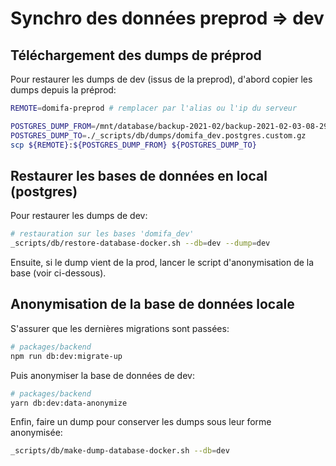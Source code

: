 # Synchro des données preprod => dev

## Téléchargement des dumps de préprod

Pour restaurer les dumps de dev (issus de la preprod), d'abord copier les dumps depuis la préprod:

```bash
REMOTE=domifa-preprod # remplacer par l'alias ou l'ip du serveur

POSTGRES_DUMP_FROM=/mnt/database/backup-2021-02/backup-2021-02-03-08-29/postgres.pg_dump-2021-02-03-08-29.tar
POSTGRES_DUMP_TO=./_scripts/db/dumps/domifa_dev.postgres.custom.gz
scp ${REMOTE}:${POSTGRES_DUMP_FROM} ${POSTGRES_DUMP_TO}
```

## Restaurer les bases de données en local (postgres)

Pour restaurer les dumps de dev:

```bash
# restauration sur les bases 'domifa_dev'
_scripts/db/restore-database-docker.sh --db=dev --dump=dev
```

Ensuite, si le dump vient de la prod, lancer le script d'anonymisation de la base (voir ci-dessous).

## Anonymisation de la base de données locale

S'assurer que les dernières migrations sont passées:

```bash
# packages/backend
npm run db:dev:migrate-up
```

Puis anonymiser la base de données de dev:

```bash
# packages/backend
yarn db:dev:data-anonymize
```

Enfin, faire un dump pour conserver les dumps sous leur forme anonymisée:

```bash
_scripts/db/make-dump-database-docker.sh --db=dev
```
